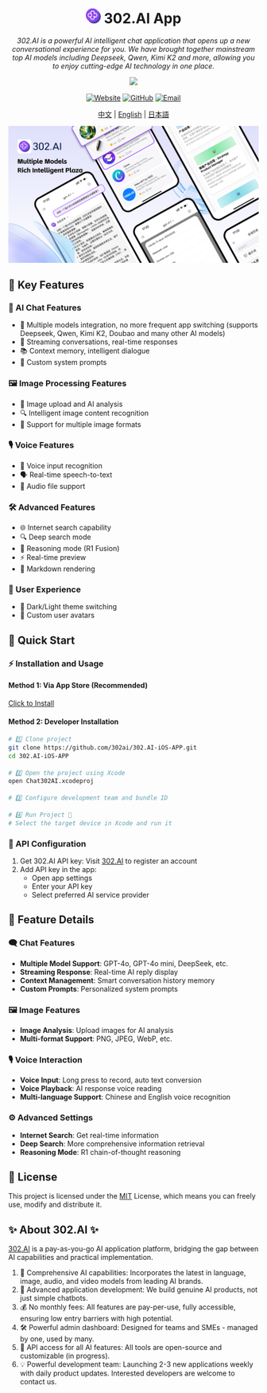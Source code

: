<h1 align="center">
<img src='./docs/icon.svg' width='30'>
<span>
    302.AI App
</span>
</h1>
 
<p align="center">
<em>302.AI is a powerful AI intelligent chat application that opens up a new conversational experience for you. We have brought together mainstream top AI models including Deepseek, Qwen, Kimi K2 and more, allowing you to enjoy cutting-edge AI technology in one place.</em>
</p>

<p align="center"><a href="https://apps.apple.com/us/app/302-ai/id6744959746" target="blank"><img src="https://file.302.ai/gpt/imgs/20250718/compressed_54de538f74f24551ba4004f65756ddfb.jpeg" /></a></p >

<div align="center">

[![Website](https://img.shields.io/badge/Website-302.ai-blue.svg)](https://302.ai)
[![GitHub](https://img.shields.io/badge/GitHub-302.AI--iOS--APP-black.svg)](https://github.com/302ai/302.AI-iOS-APP)
[![Email](https://img.shields.io/badge/Email-support@302.ai-red.svg)](mailto:support@302.ai)

</div>

<p align="center"><a href="README_zh.md">中文</a> | <a href="README.md">English</a> | <a href="README_ja.md">日本語</a></p>

![](docs/302.AI-iOS-APP-en.png)

## 🌟 Key Features

### 💬 AI Chat Features
- 🤖 Multiple models integration, no more frequent app switching (supports Deepseek, Qwen, Kimi K2, Doubao and many other AI models)
- 🔄 Streaming conversations, real-time responses
- 📚 Context memory, intelligent dialogue
- 🎯 Custom system prompts

### 🖼️ Image Processing Features
- 📸 Image upload and AI analysis
- 🔍 Intelligent image content recognition
- 📱 Support for multiple image formats

### 🎙️ Voice Features
- 🎤 Voice input recognition
- 🗣️ Real-time speech-to-text
- 🎵 Audio file support

### 🛠️ Advanced Features
- 🌐 Internet search capability
- 🔍 Deep search mode
- 🧠 Reasoning mode (R1 Fusion)
- ⚡ Real-time preview
- 📝 Markdown rendering

### 🎨 User Experience
- 🌙 Dark/Light theme switching
- 👤 Custom user avatars


## 🚀 Quick Start

### ⚡ Installation and Usage

#### Method 1: Via App Store (Recommended)

[Click to Install](https://apps.apple.com/us/app/302-ai/id6744959746)

#### Method 2: Developer Installation
```bash
# 1️⃣ Clone project
git clone https://github.com/302ai/302.AI-iOS-APP.git
cd 302.AI-iOS-APP

# 2️⃣ Open the project using Xcode
open Chat302AI.xcodeproj

# 3️⃣ Configure development team and bundle ID

# 4️⃣ Run Project 🎉
# Select the target device in Xcode and run it
```

### 🔑 API Configuration

1. Get 302.AI API key: Visit [302.AI](https://302.ai) to register an account
2. Add API key in the app:
   - Open app settings
   - Enter your API key  
   - Select preferred AI service provider

## 📱 Feature Details

### 🗨️ Chat Features

- **Multiple Model Support**: GPT-4o, GPT-4o mini, DeepSeek, etc.
- **Streaming Response**: Real-time AI reply display
- **Context Management**: Smart conversation history memory
- **Custom Prompts**: Personalized system prompts

### 🖼️ Image Features

- **Image Analysis**: Upload images for AI analysis
- **Multi-format Support**: PNG, JPEG, WebP, etc.

### 🎙️ Voice Interaction

- **Voice Input**: Long press to record, auto text conversion
- **Voice Playback**: AI response voice reading
- **Multi-language Support**: Chinese and English voice recognition

### ⚙️ Advanced Settings

- **Internet Search**: Get real-time information
- **Deep Search**: More comprehensive information retrieval
- **Reasoning Mode**: R1 chain-of-thought reasoning

## 📄 License

This project is licensed under the [MIT](LICENSE) License, which means you can freely use, modify and distribute it.

## ✨ About 302.AI ✨
[302.AI](https://302.ai) is a pay-as-you-go AI application platform, bridging the gap between AI capabilities and practical implementation.
1. 🧠 Comprehensive AI capabilities: Incorporates the latest in language, image, audio, and video models from leading AI brands.
2. 🚀 Advanced application development: We build genuine AI products, not just simple chatbots.
3. 💰 No monthly fees: All features are pay-per-use, fully accessible, ensuring low entry barriers with high potential.
4. 🛠 Powerful admin dashboard: Designed for teams and SMEs - managed by one, used by many.
5. 🔗 API access for all AI features: All tools are open-source and customizable (in progress).
6. 💡 Powerful development team: Launching 2-3 new applications weekly with daily product updates. Interested developers are welcome to contact us.
